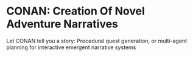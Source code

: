 # CONAN: Creation Of Novel Adventure Narratives
Let CONAN tell you a story: Procedural quest generation, or multi-agent planning for interactive emergent narrative systems
